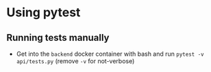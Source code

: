 # Using pytest
## Running tests manually
* Get into the `backend` docker container with bash and run `pytest -v api/tests.py` (remove `-v` for not-verbose)


